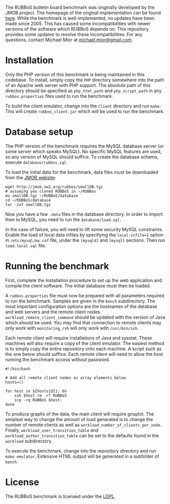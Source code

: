 The RUBBoS bulletin board benchmark was originally developed by the JMOB project. The homepage of the original implementation can be found [here](http://jmob.ow2.org/rubbos.html). While the benchmark is well-implemented, no updates have been made since 2005. This has caused some incompatibilities with newer versions of the software which RUBBoS depends on. This repository provides some updates to resolve these incompatibilities. For any questions, contact Michael Mior at <michael.mior@gmail.com>.


Installation
============
Only the PHP version of this benchmark is being maintained in this codebase. To install, simply copy the `PHP` directory somewhere into the path of an Apache web server with PHP support. The absolute path of this directory should be specified as `php_html_path` and `php_script_path` in any `rubbos.properties` files used to run the benchmark.

To build the client emulator, change into the `Client` directory and run `make`. This will create `rubbos_client.jar` which will be used to run the benchmark.

Database setup
==============
The PHP version of the benchmark requires the MySQL database server (or some server which speaks MySQL). No specific MySQL features are used, so any version of MySQL should suffice. To create the database schema, execute `database/rubbos.sql`.

To load the initial data for the benchmark, data files must be downloaded from the [JMOB website](http://jmob.ow2.org/rubbos/smallDB.tgz):

    wget http://jmob.ow2.org/rubbos/smallDB.tgz
    # assuming you cloned RUBBoS in ~/RUBBos
    mv smallDB.tgz ~/RUBBoS/database
    cd ~/RUBBoS/database
    tar -zxf smallDB.tgz

Now you have a few `.data` files in the database directory. In order to import then to MySQL, you need to run the `database/load.sql`.

In the case of failure, you will need to lift some security MySQL constraints. Enable the load of local data infiles by specifying the `local-infile=1` option in `/etc/mysql/my.cnf` file, under the `[mysqld]` and `[mysql]` sections. Then run `load.local.sql` file.


Running the benchmark
=====================

First, complete the installation procedure to set up the web application and compile the client software. The initial database must then be loaded.

A `rubbos.properties` file must now be prepared with all parameters required to run the benchmark. Samples are given in the `bench` subdirectory. The most important configuration options are the hostnames of the database and web servers and the remote client nodes. `workload_remote_client_command` should be updated with the version of Java which should be used. You may find that connection to remote clients may only work with `monitoring_rsh` will only work with `/usr/bin/ssh`.

Each remote client will require installations of Java and sysstat. These machines will also require a copy of the client emulator. The easiest method is to simply copy the entire repository onto each machine. A script such as the one below should suffice. Each remote client will need to allow the host running the benchmark access without password.

    #!/bin/bash

    # Add all remote client nodes as array elements below
    hosts=()

    for host in ${hosts[@]}; do
        ssh $host rm -rf RUBBoS
        scp -rq RUBBoS $host:
    done

To produce graphs of the data, the main client will require gnuplot. The simplest way to change the amount of load generated is to change the number of remote clients as well as `workload_number_of_clients_per_node`. Finally, `workload_user_transition_table` and `workload_author_transition_table` can be set to the defaults found in the `workload` subdirectory.

To execute the benchmark, change into the repository directory and run `make emulator`. Extensive HTML output will be generated in a subfolder of `bench`.

License
=======

The RUBBoS benchmark is licensed under the [LGPL](http://www.gnu.org/licenses/lgpl.html).
